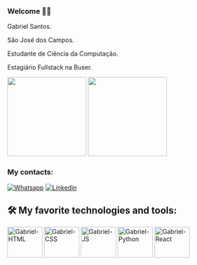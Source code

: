 ### Welcome 👏🏾

Gabriel Santos.

São José dos Campos.

Estudante de Ciência da Computação.

Estagiário Fullstack na Buser.

<div>
 <img height="180em" src="https://github-readme-stats.vercel.app/api?username=gabriels999&show_icons=true&theme=tokyonight"/>
 <img height="180em" src="https://github-readme-stats.vercel.app/api/top-langs/?username=gabriels999&layout=compact&theme=tokyonight"/>
</div>

### My contacts:
[![Whatsapp](https://img.shields.io/badge/WhatsApp-25D366?style=for-the-badge&logo=whatsapp&logoColor=white)](https://wa.me/5521981083345)
[![Linkedin](https://img.shields.io/badge/LinkedIn-0077B5?style=for-the-badge&logo=linkedin&logoColor=white)](https://www.linkedin.com/in/gabriel-santos-87aa58227/)

## 🛠️ My favorite technologies and tools:
<div>
<img align="center" alt="Gabriel-HTML" height="70" width="80" src="https://cdn.jsdelivr.net/gh/devicons/devicon/icons/html5/html5-original-wordmark.svg" />
<img align="center" alt="Gabriel-CSS" height="70" width="80" src="https://cdn.jsdelivr.net/gh/devicons/devicon/icons/css3/css3-original-wordmark.svg" />
<img align="center" alt="Gabriel-JS" height="70" width="80" src="https://cdn.jsdelivr.net/gh/devicons/devicon/icons/javascript/javascript-original.svg" />
<img align="center" alt="Gabriel-Python" height="70" width="80" src="https://cdn.jsdelivr.net/gh/devicons/devicon/icons/python/python-original-wordmark.svg" />
<img align="center" alt="Gabriel-React" height="70" width="80" src="https://cdn.jsdelivr.net/gh/devicons/devicon/icons/react/react-original-wordmark.svg" />
</div>
